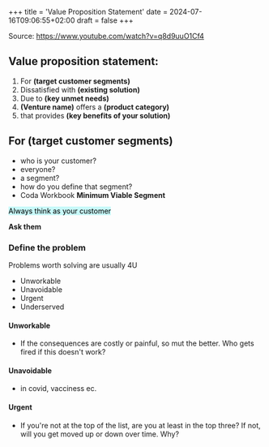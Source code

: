 +++
title = 'Value Proposition Statement'
date = 2024-07-16T09:06:55+02:00
draft = false
+++

Source: https://www.youtube.com/watch?v=q8d9uuO1Cf4

## **Value proposition statement:**
1. For **(target customer segments)**
2. Dissatisfied with **(existing solution)**
3. Due to **(key unmet needs)**
4. **(Venture name)** offers a **(product category)**
5. that provides **(key benefits of your solution)**

## For (target customer segments)
- who is your customer?
- everyone?
- a segment?
- how do you define that segment?
- Coda Workbook **Minimum Viable Segment** 

<mark style="background: #ABF7F7A6;">Always think as your customer</mark>

**Ask them**

### Define the problem
Problems worth solving are usually 4U
- Unworkable
- Unavoidable
- Urgent
- Underserved

#### Unworkable
- If the consequences are costly or painful, so mut the better. Who gets fired if this doesn't work?
#### Unavoidable
- in covid, vacciness ec.

#### Urgent
- If you're not at the top of the list, are you at least in the top three? If not, will you get moved up or down over time. Why?
